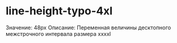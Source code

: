 # line-height-typo-4xl

Значение: 48px
Описание: Переменная величины десктопного межстрочного интервала размера xxxxl